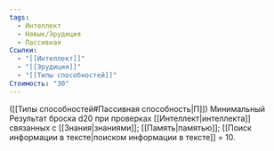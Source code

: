 ```yaml
---
tags:
  - Интеллект
  - Навык/Эрудиция
  - Пассивная
Ссылки:
  - "[[Интеллект]]"
  - "[[Эрудиция]]"
  - "[[Типы способностей]]"
Стоимость: "30"
---
```

([[Типы способностей#Пассивная способность|П]]) Минимальный Результат броска d20 при проверках [[Интеллект|интеллекта]] связанных с [[Знания|знаниями]]; [[Память|памятью]]; [[Поиск информации в тексте|поиском информации в тексте]] = 10.